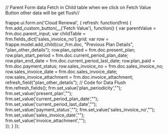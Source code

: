 // Parent Form data Fetch in Child table when we click on Fetch Value Button other data will be get flush//

frappe.ui.form.on('Cloud Renewal', {
    refresh: function(frm) {
        frm.add_custom_button(__('Fetch Value'), function() {
            var parentValue = frm.doc.parent_input;
            var childTable = frm.fields_dict['sales_invoice_no'].grid;
            var row = frappe.model.add_child(cur_frm.doc, "Previous Plan Details", "plan_other_details");
            row.plan_opted = frm.doc.present_plan;
            row.plan_start_period = frm.doc.current_period_plan_date;
            row.plan_end_date = frm.doc.current_period_last_date;
            row.plan_paid = frm.doc.payment_status;
            row.sales_invoice_no = frm.doc.sales_invoice_no;
            row.sales_invoice_date = frm.doc.sales_invoice_date;
            row.sales_invoice_attachment = frm.doc.invoice_attachment;
            refresh_field("plan_other_details");
            // Code for Data Flush
            frm.refresh_fields();
            frm.set_value('plan_periodicity',"");
            frm.set_value('present_plan',"");
            frm.set_value('current_period_plan_date',"");
            frm.set_value('current_period_last_date',"");
            frm.set_value('payment_status',"");
            frm.set_value('sales_invoice_no',"");
            frm.set_value('sales_invoice_date',"");
            frm.set_value('invoice_attachment',"");   
        });
    }
});
